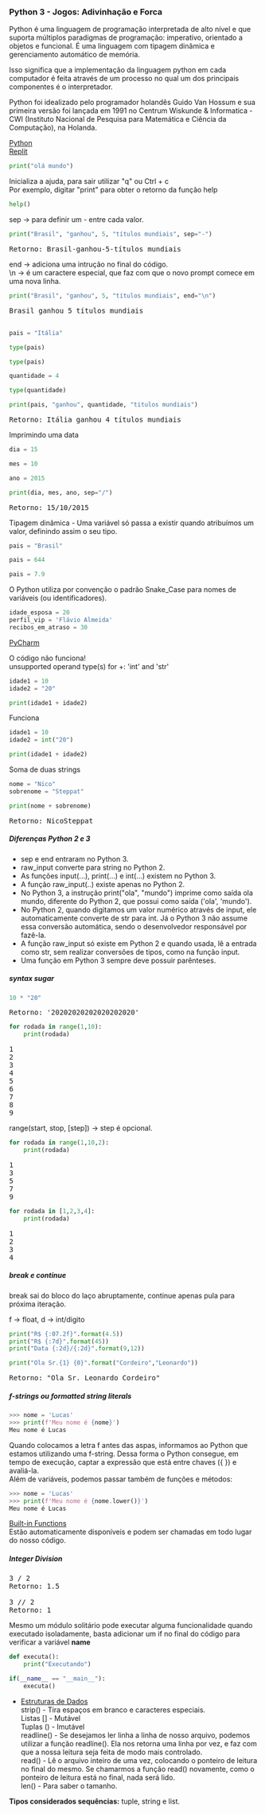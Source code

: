 ### Python 3 - Jogos: Adivinhação e Forca

Python é uma linguagem de programação interpretada de alto nível e que suporta múltiplos paradigmas de programação: imperativo, orientado a objetos e funcional. É uma linguagem com tipagem dinâmica e gerenciamento automático de memória.

Isso significa que a implementação da linguagem python em cada computador é feita através de um processo no qual um dos principais componentes é o interpretador.

Python foi idealizado pelo programador holandês Guido Van Hossum e sua primeira versão foi lançada em 1991 no Centrum Wiskunde & Informatica - CWI (Instituto Nacional de Pesquisa para Matemática e Ciência da Computação), na Holanda.

[Python](https://www.python.org/) <br>
[Replit](https://replit.com/languages/python3)

```python
print("olá mundo")
```

Inicializa a ajuda, para sair utilizar "q" ou Ctrl + c <br>
Por exemplo, digitar "print" para obter o retorno da função help
```python
help()
```

sep -> para definir um - entre cada valor.
```python
print("Brasil", "ganhou", 5, "títulos mundiais", sep="-")
```
<pre>Retorno: Brasil-ganhou-5-títulos mundiais</pre>

end -> adiciona uma intrução no final do código. <br>
\n -> é um caractere especial, que faz com que o novo prompt comece em uma nova linha.
```python
print("Brasil", "ganhou", 5, "títulos mundiais", end="\n")
```
<pre>
Brasil ganhou 5 títulos mundiais

</pre>

```python
pais = "Itália"
```

```python
type(pais)
```

```python
type(pais)
```

```python
quantidade = 4
```

```python
type(quantidade)
```

```python
print(pais, "ganhou", quantidade, "titulos mundiais")
```
<pre>Retorno: Itália ganhou 4 títulos mundiais</pre>

Imprimindo uma data
```python
dia = 15
```
```python
mes = 10
```
```python
ano = 2015
```
```python
print(dia, mes, ano, sep="/")
```
<pre>Retorno: 15/10/2015</pre>

Tipagem dinâmica - Uma variável só passa a existir quando atribuímos um valor, definindo assim o seu tipo.
```python
pais = "Brasil"
```
```python
pais = 644
```
```python
pais = 7.9
```

O Python utiliza por convenção o padrão Snake_Case para nomes de variáveis (ou identificadores).
```python
idade_esposa = 20
perfil_vip = 'Flávio Almeida'
recibos_em_atraso = 30
```

[PyCharm](https://www.jetbrains.com/pt-br/pycharm/download/#section=windows)

O código não funciona! <br>
unsupported operand type(s) for +: 'int' and 'str'
```python
idade1 = 10
idade2 = "20"

print(idade1 + idade2)
```

Funciona
```python
idade1 = 10
idade2 = int("20")

print(idade1 + idade2)
```

Soma de duas strings
```python
nome = "Nico"
sobrenome = "Steppat"

print(nome + sobrenome)
```
<pre>Retorno: NicoSteppat</pre>

##### Diferenças Python 2 e 3
- sep e end entraram no Python 3. <br>
- raw_input converte para string no Python 2. <br>
- As funções input(...), print(...) e int(...) existem no Python 3. <br>
- A função raw_input(..) existe apenas no Python 2. <br>
- No Python 3, a instrução print("ola", "mundo") imprime como saída ola mundo, diferente do Python 2, que possui como saída ('ola', 'mundo'). <br>
- No Python 2, quando digitamos um valor numérico através de input, ele automaticamente converte de str para int. Já o Python 3 não assume essa conversão automática, sendo o desenvolvedor responsável por fazê-la. <br>
- A função raw_input só existe em Python 2 e quando usada, lê a entrada como str, sem realizar conversões de tipos, como na função input. <br>
- Uma função em Python 3 sempre deve possuir parênteses.

##### syntax sugar
```python
10 * "20"
```
<pre>Retorno: '20202020202020202020'</pre>

```python
for rodada in range(1,10):
    print(rodada)
```
<pre>
1
2
3
4
5
6
7
8
9
</pre>

range(start, stop, [step]) -> step é opcional.
```python
for rodada in range(1,10,2):
    print(rodada)
```
<pre>
1
3
5
7
9
</pre>

```python
for rodada in [1,2,3,4]:
    print(rodada)
```
<pre>
1
2
3
4
</pre>

##### break e continue
break sai do bloco do laço abruptamente, continue apenas pula para próxima iteração.

f -> float, d -> int/digito
```python
print("R$ {:07.2f}".format(4.5))
print("R$ {:7d}".format(45))
print("Data {:2d}/{:2d}".format(9,12))
```

```python
print("Ola Sr.{1} {0}".format("Cordeiro","Leonardo"))
```
<pre>Retorno: "Ola Sr. Leonardo Cordeiro"</pre>

##### f-strings ou formatted string literals
```python
>>> nome = 'Lucas'
>>> print(f'Meu nome é {nome}')
Meu nome é Lucas
```

Quando colocamos a letra f antes das aspas, informamos ao Python que estamos utilizando uma f-string. Dessa forma o Python consegue, em tempo de execução, captar a expressão que está entre chaves ({ }) e avaliá-la. <br>
Além de variáveis, podemos passar também de funções e métodos:
```python
>>> nome = 'Lucas'
>>> print(f'Meu nome é {nome.lower()}')
Meu nome é Lucas
```

[Built-in Functions](https://docs.python.org/3/library/functions.html) <br>
Estão automaticamente disponíveis e podem ser chamadas em todo lugar do nosso código.

##### Integer Division
<pre>
3 / 2
Retorno: 1.5

3 // 2
Retorno: 1
</pre>

Mesmo um módulo solitário pode executar alguma funcionalidade quando executado isoladamente, basta adicionar um if no final do código para verificar a variável __name__
```python
def executa():
    print("Executando")

if(__name__ == "__main__"):
    executa()
```

* [Estruturas de Dados](https://docs.python.org/pt-br/3.10/tutorial/datastructures.html) <br>
strip() - Tira espaços em branco e caracteres especiais. <br>
Listas [] - Mutável <br>
Tuplas () - Imutável <br>
readline() - Se desejamos ler linha a linha de nosso arquivo, podemos utilizar a função readline(). Ela nos retorna uma linha por vez, e faz com que a nossa leitura seja feita de modo mais controlado. <br>
read() - Lê o arquivo inteiro de uma vez, colocando o ponteiro de leitura no final do mesmo. Se chamarmos a função read() novamente, como o ponteiro de leitura está no final, nada será lido. <br>
len() - Para saber o tamanho.

**Tipos considerados sequências:** tuple, string e list.
